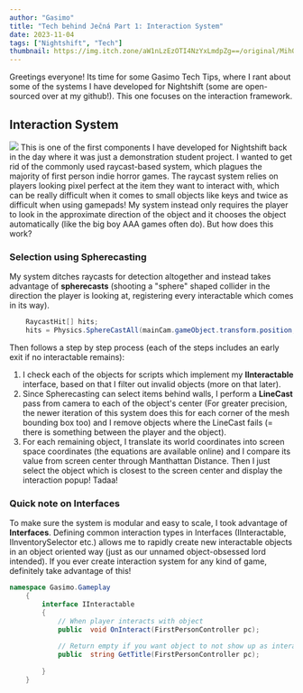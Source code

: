 ```yaml
---
author: "Gasimo"
title: "Tech behind Ječná Part 1: Interaction System"
date: 2023-11-04
tags: ["Nightshift", "Tech"]
thumbnail: https://img.itch.zone/aW1nLzEzOTI4NzYxLmdpZg==/original/MihOtF.gif
---
```


Greetings everyone! Its time for some Gasimo Tech Tips, where I rant about some of the systems I have developed for Nightshift (some are open-sourced over at my github!). This one focuses on the interaction framework.

## Interaction System
![](https://img.itch.zone/aW1nLzEzOTEzNzg5LmdpZg==/original/X%2BWiga.gif)
This is one of the first components I have developed for Nightshift back in the day where it was just a demonstration student project. I wanted to get rid of the commonly used raycast-based system, which plagues the majority of first person indie horror games. The raycast system relies on players looking pixel perfect at the item they want to interact with, which can be really difficult when it comes to small objects like keys and twice as difficult when using gamepads! My system instead only requires the player to look in the approximate direction of the object and it chooses the object automatically (like the big boy AAA games often do). But how does this work?


### Selection using Spherecasting

My system ditches raycasts for detection altogether and instead takes advantage of **spherecasts** (shooting a "sphere" shaped collider in the direction the player is looking at, registering every interactable which comes in its way). 

```csharp
    RaycastHit[] hits;  
    hits = Physics.SphereCastAll(mainCam.gameObject.transform.position, discoveryRadius, mainCam.transform.forward, interactRange, InteractMask);
```

Then follows a step by step process (each of the steps includes an early exit if no interactable remains):

 1. I check each of the objects for scripts which implement my **IInteractable** interface, based on that I filter out invalid objects (more on that later).
 2. Since Spherecasting can select items behind walls, I perform a **LineCast** pass from camera to each of the object's center (For greater precision, the newer iteration of this system does this for each corner of the mesh bounding box too) and I remove objects where the LineCast fails (= there is something between the player and the object).
 3. For each remaining object, I translate its world coordinates into screen space coordinates (the equations are available online) and I compare its value from screen center through Manthattan Distance. Then I just select the object which is closest to the screen center and display the interaction popup! Tadaa!

###  Quick note on Interfaces
 To make sure the system is modular and easy to scale, I took advantage of **Interfaces**. Defining common interaction types in Interfaces (IInteractable, IInventorySelector etc.) allows me to rapidly create new interactable objects in an object oriented way (just as our unnamed object-obsessed lord intended). If you ever create interaction system for any kind of game, definitely take advantage of this! 
  
```csharp
namespace Gasimo.Gameplay  
    {  
	    interface IInteractable  
	    {  
		    // When player interacts with object  
		    public  void OnInteract(FirstPersonController pc);  
	      
		    // Return empty if you want object to not show up as interactable for a certain condition  
		    public  string GetTitle(FirstPersonController pc);  
	      
	    }  
    }
```